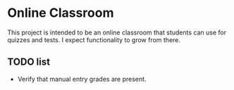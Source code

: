# Online Classroom

This project is intended to be an online classroom that students can use for quizzes and tests. I expect functionality
to grow from there.

## TODO list

- Verify that manual entry grades are present.
